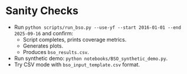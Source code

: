 
# Sanity Checks
- Run `python scripts/run_bso.py --use-yf --start 2016-01-01 --end 2025-09-16` and confirm:
  - Script completes, prints coverage metrics.
  - Generates plots.
  - Produces `bso_results.csv`.
- Run synthetic demo: `python notebooks/BSO_synthetic_demo.py`.
- Try CSV mode with `bso_input_template.csv` format.
